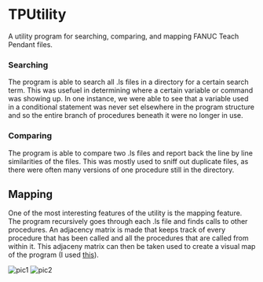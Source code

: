 # TPUtility
A utility program for searching, comparing, and mapping FANUC Teach Pendant files.

### Searching

The program is able to search all .ls files in a directory for a certain search term. This was usefuel in determining where a certain variable or command was showing up. In one instance, we were able to see that a variable used in a conditional statement was never set elsewhere in the program structure and so the entire branch of procedures beneath it were no longer in use.

### Comparing

The program is able to compare two .ls files and report back the line by line similarities of the files. This was mostly used to sniff out duplicate files, as there were often many versions of one procedure still in the directory.

## Mapping

One of the most interesting features of the utility is the mapping feature. The program recursively goes through each .ls file and finds calls to other procedures. An adjacency matrix is made that keeps track of every procedure that has been called and all the procedures that are called from within it. This adjaceny matrix can then be taken used to create a visual map of the program (I used [this](http://graphonline.ru/en/)). 


![pic1]()
![pic2]()
